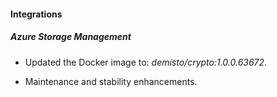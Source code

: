 
#### Integrations

##### Azure Storage Management
- Updated the Docker image to: *demisto/crypto:1.0.0.63672*.

- Maintenance and stability enhancements.


